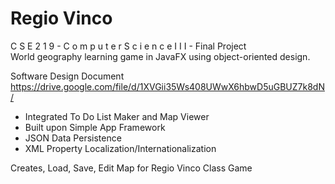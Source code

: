 # Regio Vinco
C S E 2 1 9 - C o m p u t e r   S c i e n c e  I I I  - Final Project \
World geography learning game in JavaFX using object-oriented design.

Software Design Document \
https://drive.google.com/file/d/1XVGii35Ws408UWwX6hbwD5uGBUZ7k8dN/

* Integrated To Do List Maker and Map Viewer
* Built upon Simple App Framework
* JSON Data Persistence
* XML Property Localization/Internationalization

Creates, Load, Save, Edit Map for Regio Vinco Class Game
